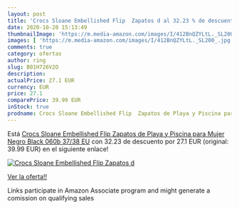 ```yaml
---
layout: post
title: 'Crocs Sloane Embellished Flip  Zapatos d al 32.23 % de descuento'
date: 2020-10-20 15:13:49
thumbnailImage: 'https://m.media-amazon.com/images/I/412BnQZYLtL._SL200_.jpg'
images: [ 'https://m.media-amazon.com/images/I/412BnQZYLtL._SL200_.jpg' ]
comments: true
category: ofertas
author: ring
slug: B01H726V2O
description:
actualPrice: 27.1 EUR
currency: EUR
price: 27.1
comparePrice: 39.99 EUR
inStock: true
prodname: Crocs Sloane Embellished Flip  Zapatos de Playa y Piscina para Mujer  Negro  Black 060b   37/38 EU
---
```


Está [Crocs Sloane Embellished Flip  Zapatos de Playa y Piscina para Mujer  Negro  Black 060b   37/38 EU](https://www.amazon.es/dp/B01H726V2O/?tag=tolees-21) con 32.23 de descuento por 27.1 EUR (original: 39.99 EUR) en el siguiente enlace!

[![Crocs Sloane Embellished Flip  Zapatos d](https://m.media-amazon.com/images/I/412BnQZYLtL._SL200_.jpg)](https://www.amazon.es/dp/B01H726V2O/?tag=tolees-21)

[Ver la oferta!!](https://www.amazon.es/dp/B01H726V2O/?tag=tolees-21)

Links participate in Amazon Associate program and might generate a comission on qualifying sales


